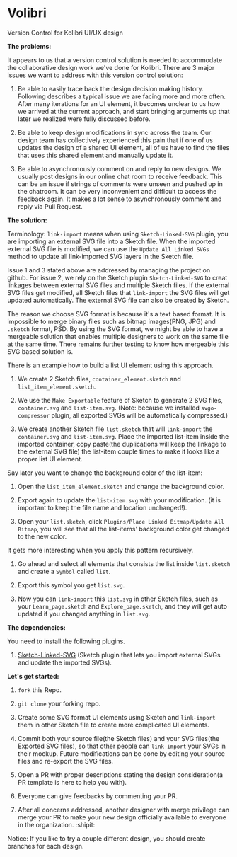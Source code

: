 # Volibri
Version Control for Kolibri UI/UX design


**The problems:**

It appears to us that a version control solution is needed to accommodate the collaborative design work we've done for Kolibri.
There are 3 major issues we want to address with this version control solution:

1. Be able to easily trace back the design decision making history. Following describes a typical issue we are facing more and more often. After many iterations for an UI element, it becomes unclear to us how we arrived at the current approach, and start bringing arguments up that later we realized were fully discussed before.

2. Be able to keep design modifications in sync across the team. Our design team has collectively experienced this pain that if one of us updates the design of a shared UI element, all of us have to find the files that uses this shared element and manually update it.

3. Be able to asynchronously comment on and reply to new designs. We usually post designs in our online chat room to receive feedback. This can be an issue if strings of comments were unseen and pushed up in the chatroom. It can be very inconvenient and difficult to access the feedback again. It makes a lot sense to asynchronously comment and reply via Pull Request.

**The solution:**

Terminology: `link-import` means when using `Sketch-Linked-SVG` plugin, you are importing an external SVG file into a Sketch file. When the imported external SVG file is modified, we can use the `Update All Linked SVGs` method to update all link-imported SVG layers in the Sketch file.

Issue 1 and 3 stated above are addressed by managing the project on github. 
For issue 2, we rely on the Sketch plugin `Sketch-Linked-SVG` to creat linkages between external SVG files and multiple Sketch files. If the external SVG files get modified, all Sketch files that `link-import` the SVG files will get updated automatically. The external SVG file can also be created by Sketch.

The reason we choose SVG format is because it's a text based format. It is impossible to merge binary files such as bitmap images(PNG, JPG) and `.sketch` format, PSD. By using the SVG format, we might be able to have a mergeable solution that enables multiple designers to work on the same file at the same time. There remains further testing to know how mergeable this SVG based solution is. 

There is an example how to build a list UI element using this approach.

1. We create 2 Sketch files, `container_element.sketch` and `list_item_element.sketch`.

2. We use the `Make Exportable` feature of Sketch to generate 2 SVG files, `container.svg` and `list-item.svg`. (Note: because we installed `svgo-compressor` plugin, all exported SVGs will be automatically compressed.)

3. We create another Sketch file `list.sketch` that will `link-import` the `container.svg` and `list-item.svg`. Place the imported list-item inside the imported container, copy paste(the duplications will keep the linkage to the external SVG file) the list-item couple times to make it looks like a proper list UI element.

Say later you want to change the background color of the list-item: 

1. Open the `list_item_element.sketch` and change the background color. 

2. Export again to update the `list-item.svg` with your modification. (it is important to keep the file name and location unchanged!). 

3. Open your `list.sketch`, click `Plugins/Place Linked Bitmap/Update All Bitmap`, you will see that all the list-items' background color get changed to the new color.

It gets more interesting when you apply this pattern recursively. 

1. Go ahead and select all elements that consists the list inside `list.sketch` and create a `Symbol` called `list`. 

2. Export this symbol you get `list.svg`. 

3. Now you can `link-import` this `list.svg` in other Sketch files, such as your `Learn_page.sketch` and `Explore_page.sketch`, and they will get auto updated if you changed anything in `list.svg`.

**The dependencies:**

You need to install the following plugins.

1. [Sketch-Linked-SVG](https://github.com/66eli77/Sketch-Linked-SVG) (Sketch plugin that lets you import external SVGs and update the imported SVGs).

**Let's get started:**

1. `fork` this Repo.

2. `git clone` your forking repo.

3. Create some SVG format UI elements using Sketch and `link-import` them in other Sketch file to create more complicated UI elements.

4. Commit both your source file(the Sketch files) and your SVG files(the Exported SVG files), so that other people can `link-import` your SVGs in their mockup. Future modifications can be done by editing your source files and re-export the SVG files.

5. Open a PR with proper descriptions stating the design consideration(a PR template is here to help you with).

6. Everyone can give feedbacks by commenting your PR.

7. After all concerns addressed, another designer with merge privilege can merge your PR to make your new design officially available to everyone in the organization. :shipit:

Notice: If you like to try a couple different design, you should create branches for each design.
